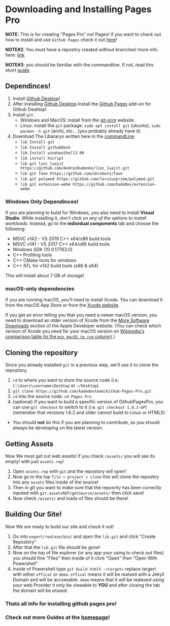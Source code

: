 # Downloading and Installing Pages Pro

**NOTE**: This is for creating "Pages Pro" not Pages! if you want to check out how to install and use `Github Pages` check it out [here]()!

**NOTE#2**: You must have a repostiry created without branches! more info here: [link](https://kadedevteam.github.io/Pages-Guides/creating-site)

**NOTE#3**: you should be familiar with the commandline. If not, read this short [guide](https://kadedevteam.github.io/GithubPagesPro/commandline).

## Dependinces!
1. Install [Github Desktop](https://desktop.github.com/)!
2. After installing [Github Desktop](https://desktop.github.com/) Install the [Github Pages](https://kadedevteam.github.io/Desktop/) add-on for Github Desktop!
3. Install `git`.
	 - Windows and MacOS: install from the [git-scm](https://git-scm.com/downloads) website.
	 - Linux: install the `git` package: `sudo apt install git` (ubuntu), `sudo pacman -S git` (arch), etc... (you probably already have it)
4. Download The Libararys written here in the [commandLine](https://kadedevteam.github.io/GithubPagesPro/)
   - `lib Install git`
   - `lib Install githubDesk`
   - `lib Install windowsShell2.90`
   - `lib install hscript`
   - `lib git linc_luajit https://github.com/AndreiRudenko/linc_luajit.git`
   - `lib git faxe https://github.com/uhrobots/faxe`
   - `lib git polymod https://github.com/larsiusprime/polymod.git`
   - `lib git extension-webm https://github.com/KadeDev/extension-webm`

### Windows Only Dependinces!
If you are planning to build for Windows, you also need to install **Visual Studio**. While installing it, *don't click on any of the options to install workloads*. Instead, go to the **individual components** tab and choose the following:

-   MSVC v142 - VS 2019 C++ x64/x86 build tools
-   MSVC v141 - VS 2017 C++ x64/x86 build tools
-   Windows SDK (10.0.17763.0)
-   C++ Profiling tools
-   C++ CMake tools for windows
-   C++ ATL for v142 build tools (x86 & x64)

This will install about 7 GB of storage!

### macOS-only dependencies
If you are running macOS, you'll need to install Xcode. You can download it from the macOS App Store or from the [Xcode website](https://developer.apple.com/xcode/).

If you get an error telling you that you need a newer macOS version, you need to download an older version of Xcode from the [More Software Downloads](https://developer.apple.com/download/more/) section of the Apple Developer website. (You can check which version of Xcode you need for your macOS version on [Wikipedia's comparison table (in the `min macOS to run` column)](https://en.wikipedia.org/wiki/Xcode#Version_comparison_table).)

## Cloning the repository
Since you already installed `git` in a previous step, we'll use it to clone the repository.
1. `cd` to where you want to store the source code (i.e. `C:\Users\username\Desktop` or `~/Desktop`)
2. `git clone https://github.com/kadedevteam/Github-Pages-Pro.git`
3. `cd` into the source code: `cd Pages Pro`
4. (optional) If you want to build a specific version of GithubPagesPro, you can use `git checkout` to switch to it (i.e. `git checkout 1.8.3-GP`) (remember that versions 1.6.2 and older cannot build to Linux or HTML5)
- You should **not** do this if you are planning to contribute, as you should always be developing on the latest version.

## Getting Assets
Now We must get out web assets! if you check `/assets/` you will see its empty! with just `assets.rep`!
1. Open `assets.rep` with `git` and the repostory will open!
2. Now go to the top `file > project > clone` this will clone the repostiry into any `assets` files inside of the source!
3. Then in git you want to make sure that the reposrity has been correctly inputed with `git.assetsREP/getSource/assets/` then click save!
4. Now check `/assets/` and loads of files should be there!

## Building Our Site!
Now We are ready to build our site and check it out! 
1. Go into `export/realese/bin/` and open the `lib.git` and click "Create Repostory"
2. After that the `lib.git` file should be gone!
3. Now on the top of file explorer (or any app your using to check out files) you should fine "Files" then inside of it click "Open" then "Open With Powershell"
4. Inside of Powershell type `git build html5 -<target>` replace targert with either `offical` or `demo`. `offical` means it will be realsed with a Jekyll Domain and will be accsesable.
`demo` means that it will be realesed using your web Provider it only be viewable to **YOU** and after closing the tab the domain will be erased.

### Thats all info for installing github pages pro!
### Check out more Guides at the [homepage](https://kadedevteam.github.io/GithubPagesPro/#NECCESARY%20GUDIES!%20(pls%20read))!
